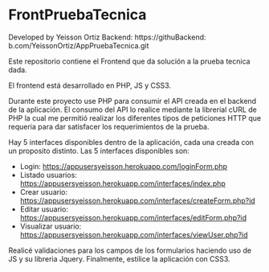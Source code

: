# FrontPruebaTecnica

Developed by Yeisson Ortiz
Backend: https://githuBackend: b.com/YeissonOrtiz/AppPruebaTecnica.git

Este repositorio contiene el Frontend que da solución a la prueba tecnica dada.

El frontend está desarrollado en PHP, JS y CSS3.

Durante este proyecto use PHP para consumir el API creada en el backend de la aplicación.
El consumo del API lo realice mediante la librerial cURL de PHP la cual me permitió realizar 
los diferentes tipos de peticiones HTTP que requeria para dar satisfacer los requerimientos de la prueba.

Hay 5 interfaces disponibles dentro de la aplicación, cada una creada con un proposito distinto.
Las 5 interfaces disponibles son:
- Login: https://appusersyeisson.herokuapp.com/loginForm.php
- Listado usuarios: https://appusersyeisson.herokuapp.com/interfaces/index.php
- Crear usuario: https://appusersyeisson.herokuapp.com/interfaces/createForm.php?id
- Editar usuario: https://appusersyeisson.herokuapp.com/interfaces/editForm.php?id
- Visualizar usuario: https://appusersyeisson.herokuapp.com/interfaces/viewUser.php?id

Realicé validaciones para los campos de los formularios haciendo uso de JS y su libreria Jquery.
Finalmente, estilice la aplicación con CSS3.
